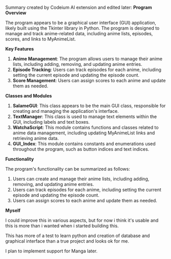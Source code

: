 Summary created by Codeium AI extension and edited later:
**Program Overview**

The program appears to be a graphical user interface (GUI) application, likely built using the Tkinter library in Python. The program is designed to manage and track anime-related data, including anime lists, episodes, scores, and links to MyAnimeList.

**Key Features**

1. **Anime Management**: The program allows users to manage their anime lists, including adding, removing, and updating anime entries.
2. **Episode Tracking**: Users can track episodes for each anime, including setting the current episode and updating the episode count.
3. **Score Management**: Users can assign scores to each anime and update them as needed.

**Classes and Modules**

1. **SalameGUI**: This class appears to be the main GUI class, responsible for creating and managing the application's interface.
2. **TextManager**: This class is used to manage text elements within the GUI, including labels and text boxes.
3. **WatchaScript**: This module contains functions and classes related to anime data management, including updating MyAnimeList links and retrieving anime data.
4. **GUI_Index**: This module contains constants and enumerations used throughout the program, such as button indices and text indices.

**Functionality**

The program's functionality can be summarized as follows:

1. Users can create and manage their anime lists, including adding, removing, and updating anime entries.
2. Users can track episodes for each anime, including setting the current episode and updating the episode count.
3. Users can assign scores to each anime and update them as needed.

**Myself**

I could improve this in various aspects, but for now i think it's usable and this is more than i wanted when i started building this.

This has more of a test to learn python and creation of database and graphical interface than a true project and looks ok for me.

I plan to implement support for Manga later.
